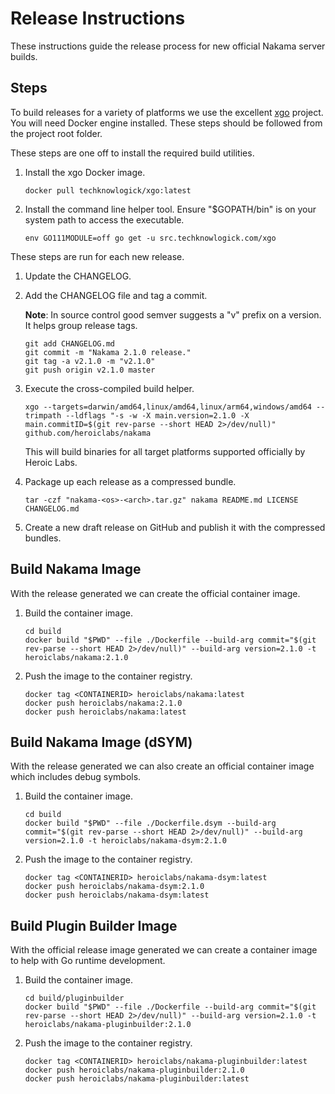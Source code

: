 Release Instructions
===

These instructions guide the release process for new official Nakama server builds.

## Steps

To build releases for a variety of platforms we use the excellent [xgo](https://github.com/techknowlogick/xgo) project. You will need Docker engine installed. These steps should be followed from the project root folder.

These steps are one off to install the required build utilities.

1. Install the xgo Docker image.

   ```
   docker pull techknowlogick/xgo:latest
   ```

2. Install the command line helper tool. Ensure "$GOPATH/bin" is on your system path to access the executable.

   ```
   env GO111MODULE=off go get -u src.techknowlogick.com/xgo
   ```

These steps are run for each new release.

1. Update the CHANGELOG.

2. Add the CHANGELOG file and tag a commit.

   __Note__: In source control good semver suggests a "v" prefix on a version. It helps group release tags.

   ```
   git add CHANGELOG.md
   git commit -m "Nakama 2.1.0 release."
   git tag -a v2.1.0 -m "v2.1.0"
   git push origin v2.1.0 master
   ```

3. Execute the cross-compiled build helper.

   ```
   xgo --targets=darwin/amd64,linux/amd64,linux/arm64,windows/amd64 --trimpath --ldflags "-s -w -X main.version=2.1.0 -X main.commitID=$(git rev-parse --short HEAD 2>/dev/null)" github.com/heroiclabs/nakama
   ```

   This will build binaries for all target platforms supported officially by Heroic Labs.

4. Package up each release as a compressed bundle.

   ```
   tar -czf "nakama-<os>-<arch>.tar.gz" nakama README.md LICENSE CHANGELOG.md
   ```

5. Create a new draft release on GitHub and publish it with the compressed bundles.

## Build Nakama Image

With the release generated we can create the official container image.

1. Build the container image.

   ```
   cd build
   docker build "$PWD" --file ./Dockerfile --build-arg commit="$(git rev-parse --short HEAD 2>/dev/null)" --build-arg version=2.1.0 -t heroiclabs/nakama:2.1.0
   ```

2. Push the image to the container registry.

   ```
   docker tag <CONTAINERID> heroiclabs/nakama:latest
   docker push heroiclabs/nakama:2.1.0
   docker push heroiclabs/nakama:latest
   ```

## Build Nakama Image (dSYM)

With the release generated we can also create an official container image which includes debug symbols.

1. Build the container image.

   ```
   cd build
   docker build "$PWD" --file ./Dockerfile.dsym --build-arg commit="$(git rev-parse --short HEAD 2>/dev/null)" --build-arg version=2.1.0 -t heroiclabs/nakama-dsym:2.1.0
   ```

2. Push the image to the container registry.

   ```
   docker tag <CONTAINERID> heroiclabs/nakama-dsym:latest
   docker push heroiclabs/nakama-dsym:2.1.0
   docker push heroiclabs/nakama-dsym:latest
   ```

## Build Plugin Builder Image

With the official release image generated we can create a container image to help with Go runtime development.

1. Build the container image.

   ```
   cd build/pluginbuilder
   docker build "$PWD" --file ./Dockerfile --build-arg commit="$(git rev-parse --short HEAD 2>/dev/null)" --build-arg version=2.1.0 -t heroiclabs/nakama-pluginbuilder:2.1.0
   ```

2. Push the image to the container registry.

   ```
   docker tag <CONTAINERID> heroiclabs/nakama-pluginbuilder:latest
   docker push heroiclabs/nakama-pluginbuilder:2.1.0
   docker push heroiclabs/nakama-pluginbuilder:latest
   ```
